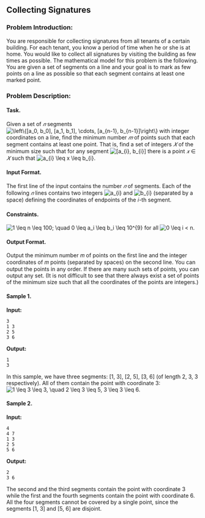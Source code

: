 ## Collecting Signatures

### Problem Introduction:
You are responsible for collecting signatures from all tenants of a certain building.
For each tenant, you know a period of time when he or she is at home.
You would like to collect all signatures by visiting the building as few times as
possible.
The mathematical model for this problem is the following. You are given a set
of segments on a line and your goal is to mark as few points on a line as possible
so that each segment contains at least one marked point.

### Problem Description:

#### Task.
Given a set of *𝑛* segments <img src="https://latex.codecogs.com/svg.image?\left\{[a_0,&space;b_0],&space;[a_1,&space;b_1],&space;\cdots,&space;[a_{n-1},&space;b_{n-1}]\right\}&space;" title="\left\{[a_0, b_0], [a_1, b_1], \cdots, [a_{n-1}, b_{n-1}]\right\} " /> with integer coordinates on a line, find
the minimum number *𝑚* of points such that each segment contains at least one point. That is, find a
set of integers *𝑋* of the minimum size such that for any segment <img src="https://latex.codecogs.com/svg.image?[a_{i},&space;b_{i}]" title="[a_{i}, b_{i}]" /> there is a point *𝑥* ∈ *𝑋* such
that <img src="https://latex.codecogs.com/svg.image?a_{i}&space;\leq&space;x&space;\leq&space;&space;b_{i}" title="a_{i} \leq x \leq b_{i}" />.

#### Input Format.
The first line of the input contains the number *𝑛* of segments. Each of the following *𝑛* lines
contains two integers <img src="https://latex.codecogs.com/svg.image?a_{i}" title="a_{i}" /> and <img src="https://latex.codecogs.com/svg.image?b_{i}" title="b_{i}" /> (separated by a space) defining the coordinates of endpoints of the 𝑖-th
segment.

#### Constraints.
<img src="https://latex.codecogs.com/svg.image?1&space;\leq&space;n&space;\leq&space;100;&space;\quad&space;0&space;\leq&space;a_i&space;\leq&space;b_i&space;\leq&space;10^{9}" title="1 \leq n \leq 100; \quad 0 \leq a_i \leq b_i \leq 10^{9}" /> for all <img src="https://latex.codecogs.com/svg.image?0&space;\leq&space;i&space;<&space;n." title="0 \leq i < n." />

#### Output Format.
Output the minimum number 𝑚 of points on the first line and the integer coordinates
of 𝑚 points (separated by spaces) on the second line. You can output the points in any order. If there
are many such sets of points, you can output any set. (It is not difficult to see that there always exist
a set of points of the minimum size such that all the coordinates of the points are integers.)

#### Sample 1.

**Input:**

```commandline
3
1 3
2 5
3 6
```

**Output:**

```commandline
1
3
```
In this sample, we have three segments: [1, 3], [2, 5], [3, 6] (of length 2, 3, 3 respectively). All of them
contain the point with coordinate 3: <img src="https://latex.codecogs.com/svg.image?1&space;\leq&space;3&space;\leq&space;3,&space;\quad&space;2&space;\leq&space;3&space;\leq&space;5,&space;3&space;\leq&space;3&space;\leq&space;6.&space;" title="1 \leq 3 \leq 3, \quad 2 \leq 3 \leq 5, 3 \leq 3 \leq 6. " />

#### Sample 2.

**Input:**

```commandline
4
4 7
1 3
2 5
5 6
```

**Output:**

```commandline
2
3 6
```

The second and the third segments contain the point with coordinate 3 while the first and the fourth
segments contain the point with coordinate 6. All the four segments cannot be covered by a single
point, since the segments [1, 3] and [5, 6] are disjoint.
